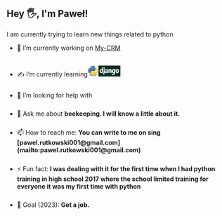 ## Hey 🖐, I'm Paweł!


I am currently trying to learn new things related to python



- 🔭 I’m currently working on [My-CRM](https://github.com/Pawelooo/My-CRM)
- <p style="margin-top: 25px;">✍ I’m currently learning<img src="Python.svg.png" alt="drawing" width="25px" height="25px" style="padding-top: 0.5em;"/><img src="django2.png" alt="drawing" width="50px" height="25px"/></p>
- <p style="margin-top: 25px;">🤔 I’m looking for help with </p>
- <p style="margin-top: 25px;">💬 Ask me about   <strong>beekeeping. I will know a little about it.</strong></p>
- <p style="margin-top: 25px;">📫 How to reach me:   <strong>You can write to me on sing [pawel.rutkowski001@gmail.com](mailto:pawel.rutkowski001@gmail.com)</strong></p>
- <p style="margin-top: 25px;">⚡ Fun fact:   <strong>I was dealing with it for the first time when I had python training in high school 2017 where the school limited training for everyone it was my first time with python</strong></p>
- <p style="margin-top: 25px;">🎯 Goal (2023):   <strong>Get a job.</strong></p>

